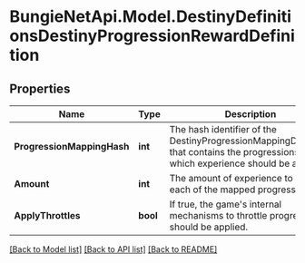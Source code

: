 
# BungieNetApi.Model.DestinyDefinitionsDestinyProgressionRewardDefinition

## Properties

Name | Type | Description | Notes
------------ | ------------- | ------------- | -------------
**ProgressionMappingHash** | **int** | The hash identifier of the DestinyProgressionMappingDefinition that contains the progressions for which experience should be applied. | [optional] 
**Amount** | **int** | The amount of experience to give to each of the mapped progressions. | [optional] 
**ApplyThrottles** | **bool** | If true, the game&#39;s internal mechanisms to throttle progression should be applied. | [optional] 

[[Back to Model list]](../README.md#documentation-for-models)
[[Back to API list]](../README.md#documentation-for-api-endpoints)
[[Back to README]](../README.md)

